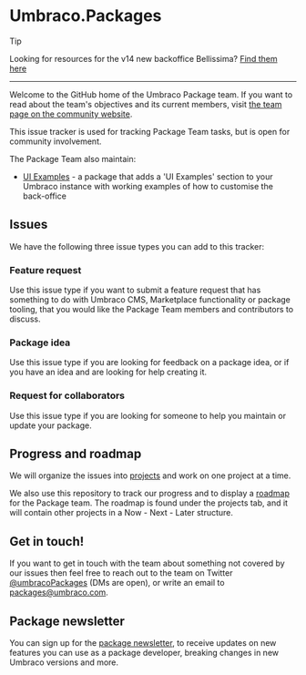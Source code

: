 # Umbraco.Packages

> [!TIP]
> Looking for resources for the v14 new backoffice Bellissima? [Find them here](bellissima/README.md)

-------

Welcome to the GitHub home of the Umbraco Package team. If you want to read about the team's objectives and its current members, visit [the team page on the community website](https://community.umbraco.com/learn-about-the-community/community-teams/the-package-team/).

This issue tracker is used for tracking Package Team tasks, but is open for community involvement.

The Package Team also maintain:

- [UI Examples](https://github.com/umbraco/ui-examples) - a package that adds a 'UI Examples' section to your Umbraco instance with working examples of how to customise the back-office

## Issues

We have the following three issue types you can add to this tracker:

### Feature request

Use this issue type if you want to submit a feature request that has something to do with Umbraco CMS, Marketplace functionality or package tooling, that you would like the Package Team members and contributors to discuss.

### Package idea

Use this issue type if you are looking for feedback on a package idea, or if you have an idea and are looking for help creating it.

### Request for collaborators

Use this issue type if you are looking for someone to help you maintain or update your package.

## Progress and roadmap

We will organize the issues into [projects](https://github.com/umbraco/Umbraco.Packages/projects) and work on one project at a time.

We also use this repository to track our progress and to display a [roadmap](https://github.com/umbraco/Umbraco.Packages/projects/3) for the Package team. The roadmap is found under the projects tab, and it will contain other projects in a Now - Next - Later structure.

## Get in touch!

If you want to get in touch with the team about something not covered by our issues then feel free to reach out to the team on Twitter [@umbracoPackages](https://twitter.com/umbracoPackages) (DMs are open), or write an email to packages@umbraco.com.

## Package newsletter

You can sign up for the [package newsletter](https://our.umbraco.com/about-packages/#package-newsletter), to receive updates on new features you can use as a package developer, breaking changes in new Umbraco versions and more.

